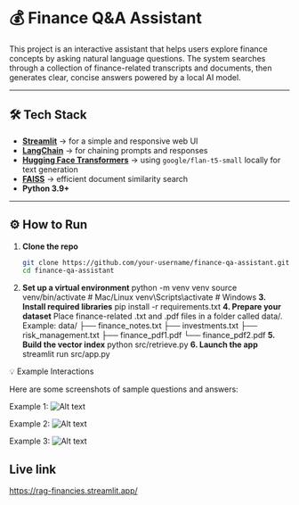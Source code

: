 # 💰 Finance Q&A Assistant  

This project is an interactive assistant that helps users explore finance concepts by asking natural language questions. The system searches through a collection of finance-related transcripts and documents, then generates clear, concise answers powered by a local AI model.  

---

## 🛠️ Tech Stack  

- **[Streamlit](https://streamlit.io/)** → for a simple and responsive web UI  
- **[LangChain](https://www.langchain.com/)** → for chaining prompts and responses  
- **[Hugging Face Transformers](https://huggingface.co/)** → using `google/flan-t5-small` locally for text generation  
- **[FAISS](https://github.com/facebookresearch/faiss)** → efficient document similarity search  
- **Python 3.9+**

---

## ⚙️ How to Run  

1. **Clone the repo**  
   ```bash
   git clone https://github.com/your-username/finance-qa-assistant.git
   cd finance-qa-assistant
2. **Set up a virtual environment**
python -m venv venv
source venv/bin/activate   # Mac/Linux
venv\Scripts\activate      # Windows
**3. Install required libraries**
pip install -r requirements.txt
**4. Prepare your dataset**
Place finance-related .txt and .pdf files in a folder called data/.
Example:
data/
├── finance_notes.txt
├── investments.txt
├── risk_management.txt
├── finance_pdf1.pdf
└── finance_pdf2.pdf
**5. Build the vector index**
python src/retrieve.py
**6. Launch the app**
streamlit run src/app.py


💡 Example Interactions

Here are some screenshots of sample questions and answers:

Example 1:
![Alt text](images/test1.png)


Example 2:
![Alt text](images/test2.png)

Example 3:
![Alt text](images/test3.png)

## Live link

https://rag-financies.streamlit.app/
